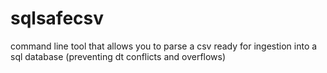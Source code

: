 # sqlsafecsv
command line tool that allows you to parse a csv ready for ingestion into a sql database (preventing dt conflicts and overflows)
